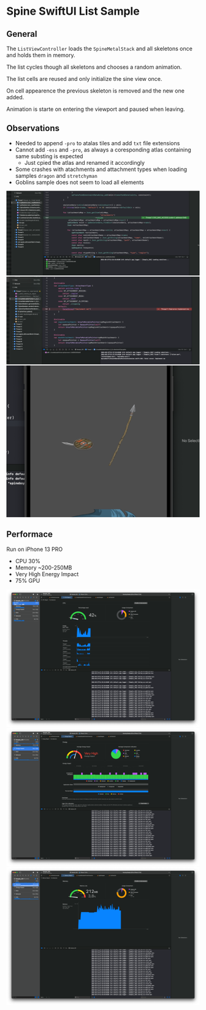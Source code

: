 # Spine SwiftUI List Sample

## General

The `ListViewController` loads the `SpineMetalStack` and all skeletons once and holds them in memory.

The list cycles though all skeletons and chooses a random animation.

The list cells are reused and only initialize the sine view once.

On cell appearence the previous skeleton is removed and the new one added.

Animation is starte on entering the viewport and paused when leaving.

## Observations

- Needed to append `-pro` to atalas tiles and add `txt` file extensions
- Cannot add `-ess` and `-pro`, as always a coresponding atlas containing same substing is expected
  - Just cpied the atlas and renamed it accordingly
- Some crashes with atachments and attachment types when loading samples `dragon` and `stretchyman`
- Goblins sample does not seem to load all elements

![image](img/error-spine-dragon-pro.png)
![image](img/error-stretchyman-pro.png)
![image](img/error-missing-goblin.png)

## Performace

Run on iPhone 13 PRO

- CPU 30%
- Memory ~200-250MB
- Very High Energy Impact
- 75% GPU

![image](img/perf-cpu.png)
![image](img/perf-energy-and-gpu.png)
![image](img/perf-memory.png)